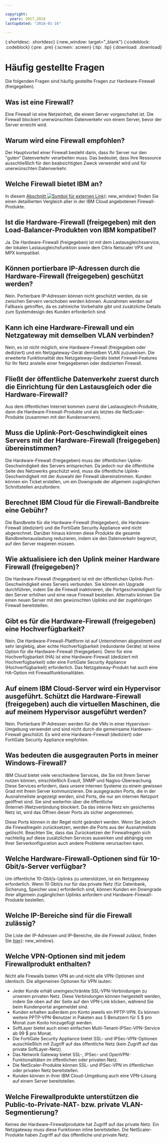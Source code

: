 ```yaml
---

copyright:
  years: 2017,2018
lastupdated: "2018-01-16"

---
```


{:shortdesc: .shortdesc}
{:new_window: target="_blank"}
{:codeblock: .codeblock}
{:pre: .pre}
{:screen: .screen}
{:tip: .tip}
{:download: .download}

# Häufig gestellte Fragen
Die folgenden Fragen sind häufig gestellte Fragen zur Hardware-Firewall (freigegeben).

## Was ist eine Firewall?

Eine Firewall ist eine Netzeinheit, die einem Server vorgeschaltet ist. Die Firewall blockiert unerwünschten Datenverkehr von einem Server, bevor der Server erreicht wird.

## Warum wird eine Firewall empfohlen?

Der Hauptvorteil einer Firewall besteht darin, dass Ihr Server nur den "guten" Datenverkehr verarbeiten muss. Das bedeutet, dass Ihre Ressource ausschließlich für den beabsichtigten Zweck verwendet wird und für unerwünschten Datenverkehr.

## Welche Firewall bietet IBM an?
In diesem [Abschnitt ![Symbol für externen Link](../../icons/launch-glyph.svg "Symbol für externen Link")](https://console.bluemix.net/docs/infrastructure/fortigate-10g/explore-firewalls.html#explore-firewalls){: new_window} finden Sie einen detaillierten Vergleich aller in der IBM Cloud angebotenen Firewall-Produkte. 

## Ist die Hardware-Firewall (freigegeben) mit den Load-Balancer-Produkten von IBM kompatibel?

Ja. Die Hardware-Firewall (freigegeben) ist mit dem Lastausgleichsservice, der lokalen Lastausgleichsfunktion sowie dem Citrix Netscaler VPX und MPX kompatibel.

## Können portierbare IP-Adressen durch die Hardware-Firewall (freigegeben) geschützt werden?

Nein. Portierbare IP-Adressen können nicht geschützt werden, da sie zwischen Servern verschoben werden können. Ausnahmen werden auf Fallbasis getroffen, da es zahlreiche Vorbehalte gibt und zusätzliche Details zum Systemdesign des Kunden erforderlich sind.

## Kann ich eine Hardware-Firewall und ein Netzgateway mit demselben VLAN verbinden?

Nein, es ist nicht möglich, eine Hardware-Firewall (freigegeben oder dediziert) und ein Netzgateway-Gerät demselben VLAN zuzuweisen.  Die erweiterte Funktionalität des Netzgateway-Geräts bietet Firewall-Features für Ihr Netz anstelle einer freigegebenen oder dedizierten Firewall.

## Fließt der öffentliche Datenverkehr zuerst durch die Einrichtung für den Lastausgleich oder die Hardware-Firewall?

Aus dem öffentlichen Internet kommen zuerst die Lastausgleich-Produkte, dann die Hardware-Firewall-Produkte und als letztes die NetScaler-Produkte (zusammen mit den Kundenservern).

## Muss die Uplink-Port-Geschwindigkeit eines Servers mit der Hardware-Firewall (freigegeben) übereinstimmen?

Die Hardware-Firewall (freigegeben) muss der öffentlichen Uplink-Geschwindigkeit des Servers entsprechen. Da jedoch nur die öffentliche Seite des Netzwerks geschützt wird, muss die öffentliche Uplink-Geschwindigkeit mit der Auswahl der Firewall übereinstimmen.  Kunden können ein Ticket erstellen, um ein Downgrade der allgemein zugänglichen Schnittstellen anzufordern.

## Berechnet IBM Cloud für die Firewall-Bandbreite eine Gebühr?

Die Bandbreite für die Hardware-Firewall (freigegeben), die Hardware-Firewall (dediziert) und die FortiGate Security Appliance wird nicht abgerechnet.  Darüber hinaus können diese Produkte die gesamte Bandbreitenauslastung reduzieren, indem sie den Datenverkehr begrenzt, auf den Server reagieren müssen.

## Wie aktualisiere ich den Uplink meiner Hardware Firewall (freigegeben)?

Die Hardware-Firewall (freigegeben) ist mit der öffentlichen Uplink-Port-Geschwindigkeit eines Servers verbunden. Sie können ein Upgrade durchführen, indem Sie die Firewall inaktivieren, die Portgeschwindigkeit für den Server erhöhen und eine neue Firewall bestellen. Alternativ können Sie einen neuen Server mit den gewünschten Uplinks und der zugehörigen Firewall bereitstellen.

## Gibt es für die Hardware-Firewall (freigegeben) eine Hochverfügbarkeit?

Nein. Die Hardware-Firewall-Plattform ist auf Unternehmen abgestimmt und sehr langlebig, aber echte Hochverfügbarkeit (redundante Geräte) ist keine Option für die Hardware-Firewall (freigegeben). Denn für eine Hochverfügbarkeit (HA) ist eine Hardware-Firewall (dediziert mit Hochverfügbarkeit) oder eine FortiGate Security Appliance (Hochverfügbarkeit) erforderlich.  Das Netzgateway-Produkt hat auch eine HA-Option mit Firewallfunktionalitäten.

## Auf einem IBM Cloud-Server wird ein Hypervisor ausgeführt. Schützt die Hardware-Firewall (freigegeben) auch die virtuellen Maschinen, die auf meinem Hypervisor ausgeführt werden?

Nein. Portierbare IP-Adressen werden für die VMs in einer Hypervisor-Umgebung verwendet und sind nicht durch die gemeinsame Hardware-Firewall geschützt.  Es wird eine Hardware-Firewall (dediziert) oder FortiGate Security Appliance empfohlen.

## Was bedeuten die ausgegrauten Ports in meiner Windows-Firewall?

IBM Cloud bietet viele verschiedene Services, die Sie mit Ihrem Server nutzen können, einschließlich Evault, SNMP und Nagios-Überwachung. Diese Services erfordern, dass unsere internen Systeme zu einem gewissen Grad mit Ihrem Server kommunizieren. Die ausgegrauten Ports, die in der Ausnahmeliste angezeigt werden, sind Ports, die nur am internen Netzport geöffnet sind. Sie sind weiterhin über die öffentliche (Internet-)Netzverbindung blockiert. Da das interne Netz ein gesichertes Netz ist, wird das Öffnen dieser Ports als sicher angenommen.

Diese Ports können in der Regel nicht geändert werden. Wenn Sie jedoch die Firewallregeln zurücksetzen, werden die Ports aus der Ausnahmeliste gelöscht. Beachten Sie, dass das Zurücksetzen der Firewallregeln sich nachteilig auf diese zusätzlichen Services auswirken und abhängig von Ihrer Serverkonfiguration auch andere Probleme verursachen kann.

## Welche Hardware-Firewall-Optionen sind für 10-Gbit/s-Server verfügbar?

Um öffentliche 10-Gbit/s-Uplinks zu unterstützen, ist ein Netzgateway erforderlich.  Wenn 10 Gbit/s nur für das private Netz (für Datenbank, Sicherung, Speicher usw.) erforderlich sind, können Kunden ein Downgrade ihrer allgemein zugänglichen Uplinks anfordern und Hardware-Firewall-Produkte bestellen.

## Welche IP-Bereiche sind für die Firewall zulässig?

Die Liste der IP-Adressen und IP-Bereiche, die die Firewall zulässt, finden Sie [hier](https://console.bluemix.net/docs/infrastructure/hardware-firewall-dedicated/ips.html){: new_window}. 

## Welche VPN-Optionen sind mit jedem Firewallprodukt enthalten?

Nicht alle Firewalls bieten VPN an und nicht alle VPN-Optionen sind identisch.  Die allgemeinen Optionen für VPN lauten:

* Jeder Kunde erhält uneingeschränkte SSL-VPN-Verbindungen zu unserem privaten Netz. Diese Verbindungen können hergestellt werden, indem Sie oben auf der Seite auf den VPN-Link klicken, während Sie beim Kundenportal angemeldet sind.
* Kunden erhalten außerdem pro Konto jeweils ein PPTP-VPN. Es können weitere PPTP-VPN-Benutzer in Paketen aus 5 Benutzern für 5 $ pro Monat zum Konto hinzugefügt werden.
* SoftLayer bietet auch einen einfachen Multi-Tenant-IPSec-VPN-Service ab 99 $ pro Monat.
* Die FortiGate Security Appliance bietet SSL- und IPSec-VPN-Optionen ausschließlich mit Zugriff auf das öffentliche Netz (kein Zugriff auf das private SoftLayer-Netz).
* Das Network Gateway bietet SSL-, IPSec- und OpenVPN-Funktionalitäten im öffentlichen oder privaten Netz.
* Die NetScaler-Produkte können SSL- und IPSec-VPN im öffentlichen oder privaten Netz bereitstellen.
* Kunden können in ihrer IBM Cloud-Umgebung auch eine VPN-Lösung auf einem Server bereitstellen.

## Welche Firewallprodukte unterstützen die Public-to-Private-NAT- bzw. private VLAN-Segmentierung?

Keines der Hardware-Firewallprodukte hat Zugriff auf das private Netz. Ein Netzgateway muss diese Funktionen inline bereitstellen. Die NetScaler-Produkte haben Zugriff auf das öffentliche und private Netz.
